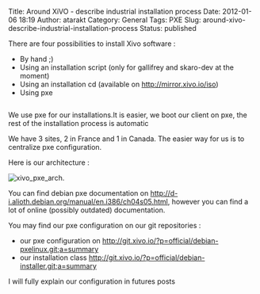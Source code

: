 Title: Around  XiVO - describe industrial installation process
Date: 2012-01-06 18:19
Author: atarakt
Category: General
Tags: PXE
Slug: around-xivo-describe-industrial-installation-process
Status: published

There are four possibilities to install Xivo software :

-   By hand ;)
-   Using an installation script (only for gallifrey and skaro-dev at
    the moment)
-   Using an installation cd (available on http://mirror.xivo.io/iso)
-   Using pxe

<!-- -->

~~~

~~~


We use
[](http://en.wikipedia.org/wiki/Preboot_Execution_Environment "pxe")pxe
for our installations.It is easier, we boot our client on pxe, the rest
of the installation process is automatic

We have 3 sites, 2 in France and 1 in Canada. The easier way for us is
to centralize pxe configuration.

Here is our architecture :

![xivo\_pxe\_arch](/images/blog/.pxe_arch_s.jpg "xivo_pxe_arch, janv. 2012").

You can find debian pxe documentation on
http://d-i.alioth.debian.org/manual/en.i386/ch04s05.html, however you
can find a lot of online (possibly outdated) documentation.

You may find our pxe configuration on our git repositories :

-   our pxe configuration on
    http://git.xivo.io/?p=official/debian-pxelinux.git;a=summary
-   our installation class
    http://git.xivo.io/?p=official/debian-installer.git;a=summary

I will fully explain our configuration in futures posts

</p>

